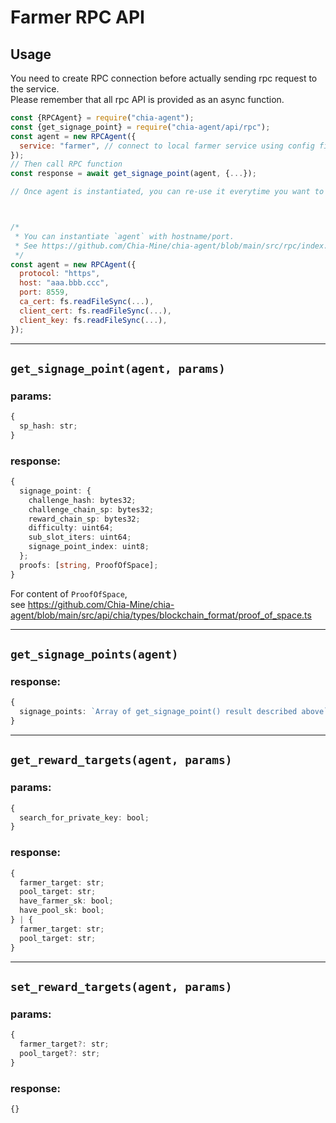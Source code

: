 # Farmer RPC API

## Usage
You need to create RPC connection before actually sending rpc request to the service.  
Please remember that all rpc API is provided as an async function.
```js
const {RPCAgent} = require("chia-agent");
const {get_signage_point} = require("chia-agent/api/rpc");
const agent = new RPCAgent({
  service: "farmer", // connect to local farmer service using config file.
});
// Then call RPC function
const response = await get_signage_point(agent, {...});

// Once agent is instantiated, you can re-use it everytime you want to request farmer API.



/*
 * You can instantiate `agent` with hostname/port.
 * See https://github.com/Chia-Mine/chia-agent/blob/main/src/rpc/index.ts
 */
const agent = new RPCAgent({
  protocol: "https",
  host: "aaa.bbb.ccc",
  port: 8559,
  ca_cert: fs.readFileSync(...),
  client_cert: fs.readFileSync(...),
  client_key: fs.readFileSync(...),
});
```

---

## `get_signage_point(agent, params)`
### params:
```typescript
{
  sp_hash: str;
}
```
### response:
```typescript
{
  signage_point: {
    challenge_hash: bytes32;
    challenge_chain_sp: bytes32;
    reward_chain_sp: bytes32;
    difficulty: uint64;
    sub_slot_iters: uint64;
    signage_point_index: uint8;
  };
  proofs: [string, ProofOfSpace];
}
```
For content of `ProofOfSpace`,  
see https://github.com/Chia-Mine/chia-agent/blob/main/src/api/chia/types/blockchain_format/proof_of_space.ts

---

## `get_signage_points(agent)`
### response:
```typescript
{
  signage_points: `Array of get_signage_point() result described above`;
}
```

---

## `get_reward_targets(agent, params)`
### params:
```typescript
{
  search_for_private_key: bool;
}
```
### response:
```typescript
{
  farmer_target: str;
  pool_target: str;
  have_farmer_sk: bool;
  have_pool_sk: bool;
} | {
  farmer_target: str;
  pool_target: str;
}
```

---

## `set_reward_targets(agent, params)`
### params:
```typescript
{
  farmer_target?: str;
  pool_target?: str;
}
```
### response:
```typescript
{}
```
